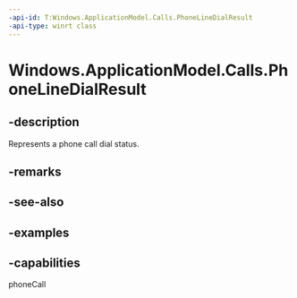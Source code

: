 ```yaml
---
-api-id: T:Windows.ApplicationModel.Calls.PhoneLineDialResult
-api-type: winrt class
---
```


# Windows.ApplicationModel.Calls.PhoneLineDialResult

<!--
public sealed class PhoneLineDialResult
-->

## -description

Represents a phone call dial status.

## -remarks

## -see-also

## -examples

## -capabilities
phoneCall
